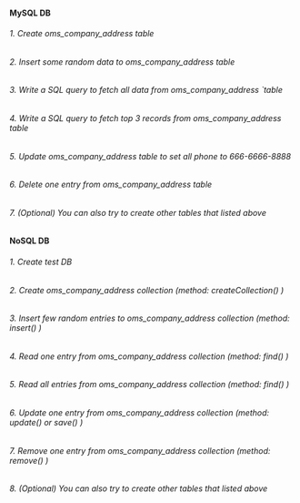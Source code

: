 #### MySQL DB
###### 1. Create oms_company_address table
###### 2. Insert some random data to oms_company_address table
###### 3. Write a SQL query to fetch all data from oms_company_address `table
###### 4. Write a SQL query to fetch top 3 records from oms_company_address table
###### 5. Update oms_company_address table to set all phone to 666-6666-8888
###### 6. Delete one entry from oms_company_address table
###### 7. (Optional) You can also try to create other tables that listed above
#### NoSQL DB
###### 1. Create test DB
###### 2. Create oms_company_address collection (method: createCollection() )
###### 3. Insert few random entries to oms_company_address collection (method: insert() )
###### 4. Read one entry from oms_company_address collection (method: find() )
###### 5. Read all entries from oms_company_address collection (method: find() )
###### 6. Update one entry from oms_company_address collection (method: update() or save() )
###### 7. Remove one entry from oms_company_address collection (method: remove() )
###### 8. (Optional) You can also try to create other tables that listed above
